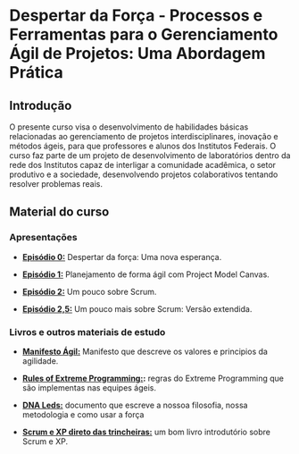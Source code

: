 # Despertar da Força - Processos e Ferramentas para o Gerenciamento Ágil de Projetos: Uma Abordagem Prática 

## Introdução

O presente curso visa o desenvolvimento de habilidades básicas relacionadas ao gerenciamento de projetos interdisciplinares, inovação e métodos ágeis, para que professores e alunos dos Institutos Federais. O curso faz parte de um projeto de desenvolvimento de laboratórios dentro da rede dos Institutos capaz de interligar a comunidade acadêmica, o setor produtivo e a sociedade, desenvolvendo projetos colaborativos tentando resolver problemas reais. 

## Material do curso

### Apresentações 

* **[Episódio 0:](https://sway.com/3QySEm3p923W7tOj)** Despertar da força: Uma nova esperança.

* **[Episódio 1:](https://sway.com/pKTJmQCw93OXs6NS)** Planejamento de forma ágil com Project Model Canvas.

* **[Episódio 2:](https://sway.com/1G4tCAEDyFXV8p0C)** Um pouco sobre Scrum.

* **[Episódio 2,5:](https://sway.com/1G4tCAEDyFXV8p0C)** Um pouco mais sobre Scrum: Versão extendida.


### Livros e outros materiais de estudo

* **[Manifesto Ágil:](http://manifestoagil.com.br/)** Manifesto que descreve os valores e principios da agilidade.

* **[Rules of Extreme Programming:](http://www.extremeprogramming.org/rules.html):** regras do Extreme Programming que são implementas nas equipes ágeis. 

* **[DNA Leds:](https://www.gitbook.com/book/leds/dna-leds/details)** documento que escreve a nossoa filosofia, nossa metodologia e como usar a força

* **[Scrum e XP direto das trincheiras:](https://www.infoq.com/br/minibooks/scrum-xp-from-the-trenches)** um bom livro introdutório sobre Scrum e XP. 
